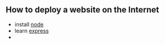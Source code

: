 ## How to deploy a website on the Internet

- install [node](https://github.com/nodejs/node) 
- learn [express](https://github.com/expressjs/express)
- 